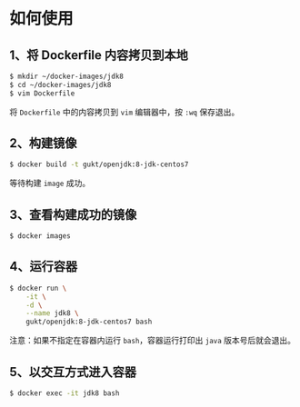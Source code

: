 # 如何使用

## 1、将 Dockerfile 内容拷贝到本地

```sh
$ mkdir ~/docker-images/jdk8
$ cd ~/docker-images/jdk8
$ vim Dockerfile
```

将 `Dockerfile` 中的内容拷贝到 `vim` 编辑器中，按 `:wq` 保存退出。



## 2、构建镜像

```sh
$ docker build -t gukt/openjdk:8-jdk-centos7
```

等待构建 `image` 成功。



## 3、查看构建成功的镜像

```sh
$ docker images
```



## 4、运行容器

```sh
$ docker run \
	-it \
	-d \
	--name jdk8 \
	gukt/openjdk:8-jdk-centos7 bash
```

注意：如果不指定在容器内运行 `bash`，容器运行打印出 `java` 版本号后就会退出。



## 5、以交互方式进入容器

```sh
$ docker exec -it jdk8 bash
```

